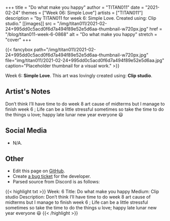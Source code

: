 +++
title =       "Do what make you happy"
author =      "TITAN011"
date =        "2021-02-24"
themes =      ["Week 06: Simple Love"]
artists =     ["TITAN011"]
description = "by TITAN011 for week 6: Simple Love. Created using: Clip studio."
[[images]]
              src = "/img/titan011/2021-02-24+995dd0c5acd0f6d7a494f89e52e5d6aa-thumbnail-w720px.jpg"
              href = "/blog/titan011-week-6-0868"
              alt = "Do what make you happy"
              stretch = "cover"
+++


{{< fancybox path="/img/titan011/2021-02-24+995dd0c5acd0f6d7a494f89e52e5d6aa-thumbnail-w720px.jpg" file="img/titan011/2021-02-24+995dd0c5acd0f6d7a494f89e52e5d6aa.jpg" caption="Placeholder thumbnail for a visual work." >}}


Week 6: **Simple Love**. This art was lovingly created using: **Clip studio**.

## Artist's Notes

Don’t think I’ll have time to do week 8 art cause of midterms but I manage to finish week 6  ; Life can be a little stressful sometimes so take the time to do the things u love; happy late lunar new year everyone 😃

## Social Media

- N/A.

## Other

- Edit this page on [GitHub](https://github.com/teaminkling/web-refresh/edit/main/content/blog/titan011-week-6-0868.md).
- Create [a bug ticket](https://github.com/teaminkling/web-refresh/issues/new?assignees=&labels=bug&template=problem-report.md&title=) for the developer.
- Parsed source from Discord is as follows:

{{< highlight txt >}}
Week: 6 
Title: Do what make you happy
Medium: Clip studio 
Description: Don’t think I’ll have time to do week 8 art cause of midterms but I manage to finish week 6  ; Life can be a little stressful sometimes so take the time to do the things u love; happy late lunar new year everyone 😃
{{< /highlight >}}